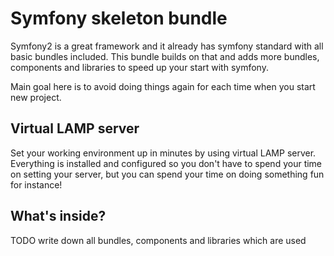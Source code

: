 Symfony skeleton bundle
=======================

Symfony2 is a great framework and it already has symfony standard with all basic bundles included. This bundle
builds on that and adds more bundles, components and libraries to speed up your start with symfony.

Main goal here is to avoid doing things again for each time when you start new project.

Virtual LAMP server
-------------------

Set your working environment up in minutes by using virtual LAMP server. Everything is installed and configured so you don't
have to spend your time on setting your server, but you can spend your time on doing something fun for instance!

What's inside?
--------------

TODO write down all bundles, components and libraries which are used
